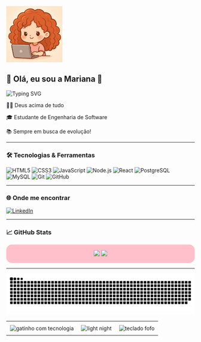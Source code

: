 <div align="left">
  <img src="https://raw.githubusercontent.com/marianaargolozz/perfil/main/menina-kawaii.png" alt="Menina kawaii" width="150"/>
</div>

## 🌸 Olá, eu sou a Mariana 🌸

<p align="left">
  <img src="https://readme-typing-svg.herokuapp.com?&font=Fira+Code&size=22&pause=1000&color=FF69B4&center=true&vCenter=true&width=600&lines=Apaixonada+por+tecnologia+💖;Estudante+de+Engenharia+de+Software;" alt="Typing SVG" />
</p>

🙏🏻 Deus acima de tudo  

🎓 Estudante de Engenharia de Software

📚 Sempre em busca de evolução!  

---

### 🛠️ Tecnologias & Ferramentas

![HTML5](https://img.shields.io/badge/-HTML5-E34F26?style=flat-square&logo=html5&logoColor=white)
![CSS3](https://img.shields.io/badge/-CSS3-1572B6?style=flat-square&logo=css3)
![JavaScript](https://img.shields.io/badge/-JavaScript-F7DF1E?style=flat-square&logo=javascript&logoColor=black)
![Node.js](https://img.shields.io/badge/-Node.js-339933?style=flat-square&logo=node.js&logoColor=white)
![React](https://img.shields.io/badge/-React-61DAFB?style=flat-square&logo=react&logoColor=black)
![PostgreSQL](https://img.shields.io/badge/-PostgreSQL-336791?style=flat-square&logo=postgresql&logoColor=white)
![MySQL](https://img.shields.io/badge/-MySQL-00758F?style=flat-square&logo=mysql&logoColor=white)
![Git](https://img.shields.io/badge/-Git-F05032?style=flat-square&logo=git&logoColor=white)
![GitHub](https://img.shields.io/badge/-GitHub-181717?style=flat-square&logo=github)

<div align="left"> 

---

### 🌐 Onde me encontrar

[![LinkedIn](https://img.shields.io/badge/-LinkedIn-0077B5?style=flat-square&logo=linkedin&logoColor=white)](https://www.linkedin.com/in/mariana-argolo-208b87351/)

---

### 📈 GitHub Stats

<p align="center" style="background-color:#ffc0cb; padding:15px; border-radius:15px;">
  <img height="170" src="https://github-readme-stats.vercel.app/api?username=marianaargolozz&show_icons=true&theme=radical&count_private=true&hide=stars" />
  <img height="170" src="https://github-readme-stats.vercel.app/api/top-langs/?username=marianaargolozz&layout=compact&langs_count=8&theme=radical"/>
</p>

---
          
![](https://github.com/Platane/snk/raw/output/github-contribution-grid-snake.svg)

</div>

<div align="center">
  <table>
    <tr>
      <td align="center" style="padding: 10px;">
        <img src="https://media1.giphy.com/media/v1.Y2lkPTc5MGI3NjExYXdya3FjYTdrcW42aHEwMnV6a2NrOWVieDE5ZXZ1amEzeWJ6MHptdiZlcD12MV9pbnRlcm5hbF9naWZfYnlfaWQmY3Q9Zw/LHZyixOnHwDDy/giphy.gif" width="280px" alt="gatinho com tecnologia"/>
        <br />
      </td>
      <td align="center" style="padding: 10px;">
        <img src="https://media4.giphy.com/media/v1.Y2lkPTc5MGI3NjExMjhzanVrZ2VldjN6cm9xcjR1MzhmYmhxbnM5NDltZzVpbXc0dDB6NiZlcD12MV9pbnRlcm5hbF9naWZfYnlfaWQmY3Q9Zw/gioLPAqDRZjzYpmuCp/giphy.gif" width="280px" alt="light night"/>
        <br />
      </td>
      <td align="center" style="padding: 10px;">
        <img src="https://media0.giphy.com/media/v1.Y2lkPTc5MGI3NjExc3RhZjR0OHp3b2FtaWo1ZWt2eWd1ZHU5ajdvcXM5MjZ4YTVndnYzayZlcD12MV9pbnRlcm5hbF9naWZfYnlfaWQmY3Q9Zw/QyPgvXCIQ1nbCRDIXS/giphy.gif" width="280px" alt="teclado fofo"/>
        <br />
      </td>
    </tr>
  </table>
</div>

<br><br>
